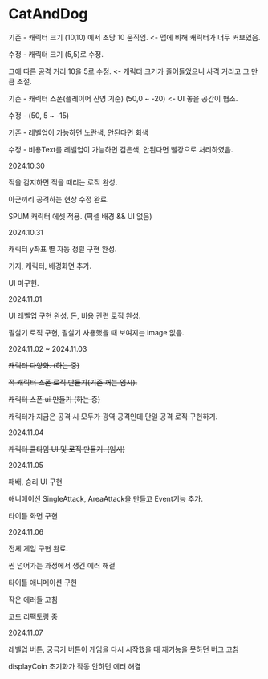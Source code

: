 # CatAndDog
기존 - 캐릭터 크기 (10,10) 에서 초당 10 움직임.  <- 맵에 비해 캐릭터가 너무 커보였음.

수정 - 캐릭터 크기 (5,5)로 수정.

그에 따른 공격 거리 10을 5로 수정. <- 캐릭터 크기가 줄어들었으니 사격 거리고 그 만큼 조절.

기존 - 캐릭터 스폰(플레이어 진영 기준) (50,0 ~ -20) <- UI 놓을 공간이 협소.

수정 - (50, 5 ~ -15)

기존 - 레벨업이 가능하면 노란색, 안된다면 회색

수정 - 비용Text를 레벨업이 가능하면 검은색, 안된다면 빨강으로 처리하였음.

2024.10.30

적을 감지하면 적을 때리는 로직 완성.

아군끼리 공격하는 현상 수정 완료.

SPUM 캐릭터 에셋 적용. (픽셀 배경 && UI 없음)

2024.10.31

캐릭터 y좌표 별 자동 정렬 구현 완성.

기지, 캐릭터, 배경화면 추가.

UI 미구현.

2024.11.01

UI 레벨업 구현 완성. 돈, 비용 관련 로직 완성.

필살기 로직 구현, 필살기 사용했을 때 보여지는 image 없음.

2024.11.02 ~ 2024.11.03

~~캐릭터 다양화. (하는 중)~~

~~적 캐릭터 스폰 로직 만들기(기존 꺼는 임시).~~

~~캐릭터 스폰 ui 만들기 (하는 중)~~

~~캐릭터가 지금은 공격 시 모두가 광역 공격인데 단일 공격 로직 구현하기.~~

2024.11.04

~~캐릭터 쿨타임 UI 및 로직 만들기. (임시)~~

2024.11.05

패배, 승리 UI 구현

애니메이션 SingleAttack, AreaAttack을 만들고 Event기능 추가.

타이틀 화면 구현

2024.11.06

전체 게임 구현 완료.

씬 넘어가는 과정에서 생긴 에러 해결

타이틀 애니메이션 구현

작은 에러들 고침

코드 리팩토링 중

2024.11.07

레벨업 버튼, 궁극기 버튼이 게임을 다시 시작했을 때 재기능을 못하던 버그 고침

displayCoin 초기화가 작동 안하던 에러 해결